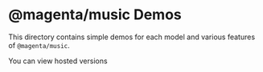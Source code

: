 # @magenta/music Demos

This directory contains simple demos for each model and various features of
`@magenta/music`.

You can view hosted versions